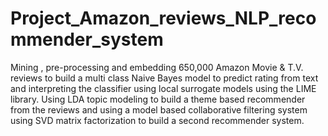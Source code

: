 # Project_Amazon_reviews_NLP_recommender_system
Mining , pre-processing and embedding 650,000 Amazon Movie &amp; T.V. reviews to build a multi class Naive Bayes model to predict rating from text and interpreting the classifier using local surrogate models using the LIME library. Using LDA topic modeling to build a theme based recommender from the reviews and using a model based collaborative filtering system using SVD  matrix factorization to build a second recommender system.

